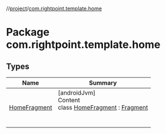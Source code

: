//[project](../index.md)/[com.rightpoint.template.home](index.md)



# Package com.rightpoint.template.home


## Types

|  Name|  Summary|
|---|---|
| [HomeFragment](-home-fragment/index.md)| [androidJvm]  <br>Content  <br>class [HomeFragment](-home-fragment/index.md) : [Fragment](https://developer.android.com/reference/kotlin/androidx/fragment/app/Fragment.html)  <br><br><br>
